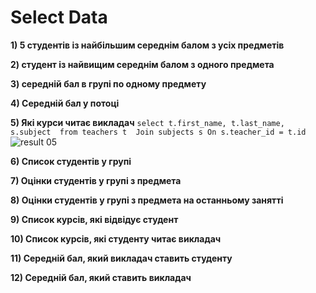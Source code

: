 # Select Data 

**1) 5 студентів із найбільшим середнім балом з усіх предметів**

**2) студент із найвищим середнім балом з одного предмета**

**3) середній бал в групі по одному предмету**

**4) Середній бал у потоці**

**5) Які курси читає викладач**
`select t.first_name, t.last_name, s.subject 
from teachers t 
Join subjects s On s.teacher_id = t.id` 
![result 05](/img/05.png)


**6) Список студентів у групі**

**7) Оцінки студентів у групі з предмета**

**8) Оцінки студентів у групі з предмета на останньому занятті**

**9) Список курсів, які відвідує студент**

**10) Список курсів, які студенту читає викладач**

**11) Середній бал, який викладач ставить студенту**

**12) Середній бал, який ставить викладач**
